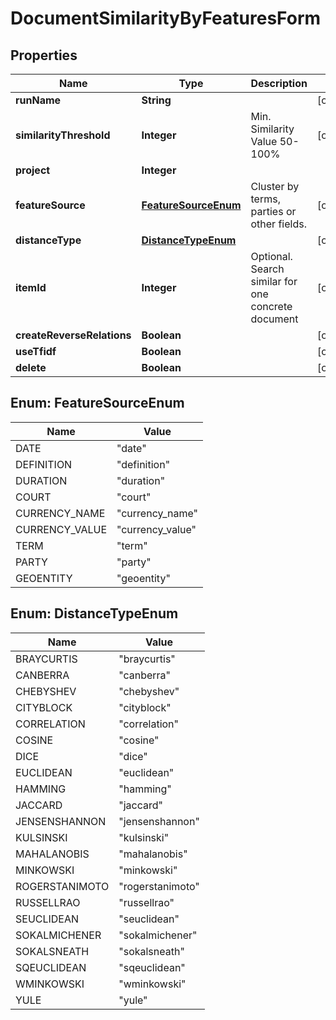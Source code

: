 

# DocumentSimilarityByFeaturesForm


## Properties

Name | Type | Description | Notes
------------ | ------------- | ------------- | -------------
**runName** | **String** |  |  [optional]
**similarityThreshold** | **Integer** | Min. Similarity Value 50-100% |  [optional]
**project** | **Integer** |  | 
**featureSource** | [**FeatureSourceEnum**](#FeatureSourceEnum) | Cluster by terms, parties or other fields. |  [optional]
**distanceType** | [**DistanceTypeEnum**](#DistanceTypeEnum) |  |  [optional]
**itemId** | **Integer** | Optional. Search similar for one concrete document |  [optional]
**createReverseRelations** | **Boolean** |  |  [optional]
**useTfidf** | **Boolean** |  |  [optional]
**delete** | **Boolean** |  |  [optional]



## Enum: FeatureSourceEnum

Name | Value
---- | -----
DATE | &quot;date&quot;
DEFINITION | &quot;definition&quot;
DURATION | &quot;duration&quot;
COURT | &quot;court&quot;
CURRENCY_NAME | &quot;currency_name&quot;
CURRENCY_VALUE | &quot;currency_value&quot;
TERM | &quot;term&quot;
PARTY | &quot;party&quot;
GEOENTITY | &quot;geoentity&quot;



## Enum: DistanceTypeEnum

Name | Value
---- | -----
BRAYCURTIS | &quot;braycurtis&quot;
CANBERRA | &quot;canberra&quot;
CHEBYSHEV | &quot;chebyshev&quot;
CITYBLOCK | &quot;cityblock&quot;
CORRELATION | &quot;correlation&quot;
COSINE | &quot;cosine&quot;
DICE | &quot;dice&quot;
EUCLIDEAN | &quot;euclidean&quot;
HAMMING | &quot;hamming&quot;
JACCARD | &quot;jaccard&quot;
JENSENSHANNON | &quot;jensenshannon&quot;
KULSINSKI | &quot;kulsinski&quot;
MAHALANOBIS | &quot;mahalanobis&quot;
MINKOWSKI | &quot;minkowski&quot;
ROGERSTANIMOTO | &quot;rogerstanimoto&quot;
RUSSELLRAO | &quot;russellrao&quot;
SEUCLIDEAN | &quot;seuclidean&quot;
SOKALMICHENER | &quot;sokalmichener&quot;
SOKALSNEATH | &quot;sokalsneath&quot;
SQEUCLIDEAN | &quot;sqeuclidean&quot;
WMINKOWSKI | &quot;wminkowski&quot;
YULE | &quot;yule&quot;



